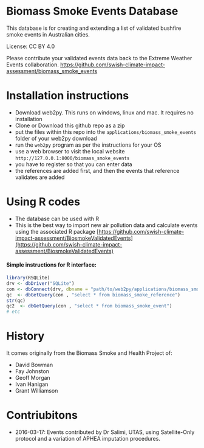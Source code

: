 Biomass Smoke Events Database
=============================

This database is for creating and extending a list of validated bushfire smoke events in Australian cities.

License: CC BY 4.0

Please contribute your validated events data back to the Extreme Weather Events collaboration.
https://github.com/swish-climate-impact-assessment/biomass_smoke_events

# Installation instructions

- Download web2py.  This runs on windows, linux and mac.  It requires no installation
- Clone or Download this github repo as a zip
- put the files within this repo into the `applications/biomass_smoke_events` folder of your web2py download 
- run the `web2py` program as per the instructions for your OS
- use a web browser to visit the local website `http://127.0.0.1:8000/biomass_smoke_events`
- you have to register so that you can enter data 
- the references are added first, and then the events that reference validates are added

# Using R codes

- The database can be used with R
- This is the best way to import new air pollution data and calculate events using the associated R package [https://github.com/swish-climate-impact-assessment/BiosmokeValidatedEvents](https://github.com/swish-climate-impact-assessment/BiosmokeValidatedEvents)

#### Simple instructions for R interface:
```r
library(RSQLite)  
drv <- dbDriver("SQLite")
con <- dbConnect(drv, dbname = "path/to/web2py/applications/biomass_smoke_events/databases/storage.sqlite")
qc  <- dbGetQuery(con , "select * from biomass_smoke_reference")
str(qc)
qc2  <- dbGetQuery(con , "select * from biomass_smoke_event")
# etc
```

# History

It comes originally from the Biomass Smoke and Health Project of:

- David Bowman
- Fay Johnston
- Geoff Morgan
- Ivan Hanigan 
- Grant Williamson


# Contriubitons

- 2016-03-17: Events contributed by Dr Salimi, UTAS, using Satellite-Only protocol and a variation of APHEA imputation procedures.

